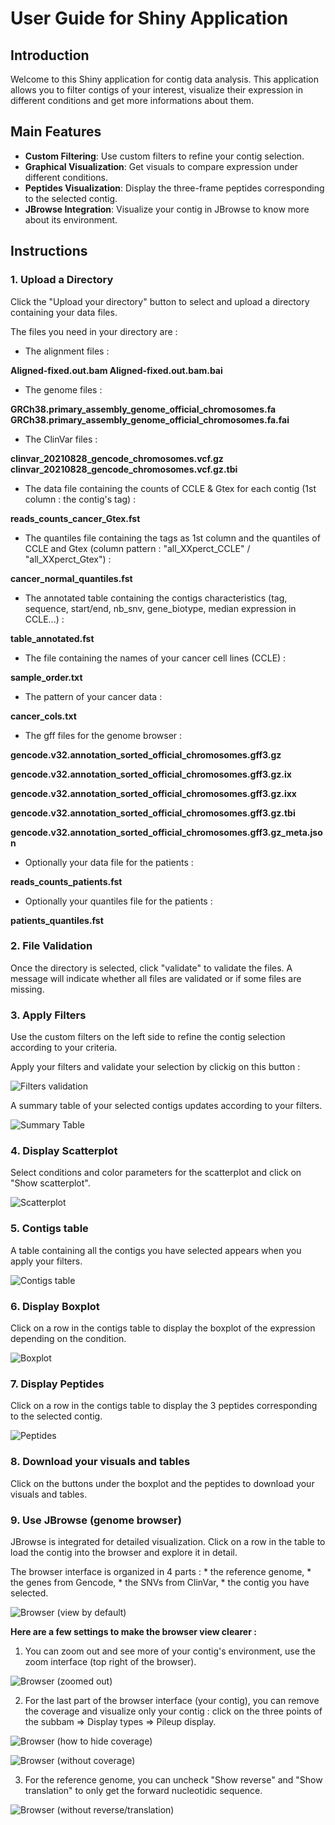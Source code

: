 # User Guide for Shiny Application

## Introduction

Welcome to this Shiny application for contig data analysis. This
application allows you to filter contigs of your interest, visualize
their expression in different conditions and get more informations about
them.

## Main Features

-   **Custom Filtering**: Use custom filters to refine your contig
    selection.
-   **Graphical Visualization**: Get visuals to compare expression under
    different conditions.
-   **Peptides Visualization**: Display the three-frame peptides
    corresponding to the selected contig.
-   **JBrowse Integration**: Visualize your contig in JBrowse to know
    more about its environment.

## Instructions

### 1. Upload a Directory

Click the "Upload your directory" button to select and upload a
directory containing your data files.

The files you need in your directory are :

-   The alignment files :

**Aligned-fixed.out.bam Aligned-fixed.out.bam.bai**

-   The genome files :

**GRCh38.primary_assembly_genome_official_chromosomes.fa**
**GRCh38.primary_assembly_genome_official_chromosomes.fa.fai**

-   The ClinVar files :

**clinvar_20210828_gencode_chromosomes.vcf.gz**
**clinvar_20210828_gencode_chromosomes.vcf.gz.tbi**

-   The data file containing the counts of CCLE & Gtex for each contig
    (1st column : the contig's tag) :

**reads_counts_cancer_Gtex.fst**

-   The quantiles file containing the tags as 1st column and the
    quantiles of CCLE and Gtex (column pattern : "all_XXperct_CCLE" /
    "all_XXperct_Gtex") :

**cancer_normal_quantiles.fst**

-   The annotated table containing the contigs characteristics (tag,
    sequence, start/end, nb_snv, gene_biotype, median expression in
    CCLE...) :

**table_annotated.fst**

-   The file containing the names of your cancer cell lines (CCLE) :

**sample_order.txt**

-   The pattern of your cancer data :

**cancer_cols.txt**

-   The gff files for the genome browser :

**gencode.v32.annotation_sorted_official_chromosomes.gff3.gz**

**gencode.v32.annotation_sorted_official_chromosomes.gff3.gz.ix**

**gencode.v32.annotation_sorted_official_chromosomes.gff3.gz.ixx**

**gencode.v32.annotation_sorted_official_chromosomes.gff3.gz.tbi**

**gencode.v32.annotation_sorted_official_chromosomes.gff3.gz_meta.json**

-   Optionally your data file for the patients :

**reads_counts_patients.fst**

-   Optionally your quantiles file for the patients :

**patients_quantiles.fst**

### 2. File Validation

Once the directory is selected, click "validate" to validate the files.
A message will indicate whether all files are validated or if some files
are missing.

### 3. Apply Filters

Use the custom filters on the left side to refine the contig selection
according to your criteria.

Apply your filters and validate your selection by clickig on this button
:

![Filters validation](Images/apply_filters.png)

A summary table of your selected contigs updates according to your
filters.

![Summary Table](Images/summary_table.png)

### 4. Display Scatterplot

Select conditions and color parameters for the scatterplot and click on
"Show scatterplot".

![Scatterplot](Images/scatterplot.png)

### 5. Contigs table

A table containing all the contigs you have selected appears when you
apply your filters.

![Contigs table](Images/contigs_table.png)

### 6. Display Boxplot

Click on a row in the contigs table to display the boxplot of the
expression depending on the condition.

![Boxplot](Images/boxplot.png)

### 7. Display Peptides

Click on a row in the contigs table to display the 3 peptides
corresponding to the selected contig.

![Peptides](Images/peptides.png)

### 8. Download your visuals and tables

Click on the buttons under the boxplot and the peptides to download your
visuals and tables.

### 9. Use JBrowse (genome browser)

JBrowse is integrated for detailed visualization. Click on a row in the
table to load the contig into the browser and explore it in detail.

The browser interface is organized in 4 parts : \* the reference genome,
\* the genes from Gencode, \* the SNVs from ClinVar, \* the contig you
have selected.

![Browser (view by default)](Images/browser1.png)

**Here are a few settings to make the browser view clearer :**

1.  You can zoom out and see more of your contig's environment, use the
    zoom interface (top right of the browser).

![Browser (zoomed out)](Images/browser2.png)

2.  For the last part of the browser interface (your contig), you can
    remove the coverage and visualize only your contig : click on the
    three points of the subbam =\> Display types =\> Pileup display.

![Browser (how to hide coverage)](Images/browser5.png)

![Browser (without coverage)](Images/browser3.png)

3.  For the reference genome, you can uncheck "Show reverse" and "Show
    translation" to only get the forward nucleotidic sequence.

![Browser (without reverse/translation)](Images/browser4.png)
